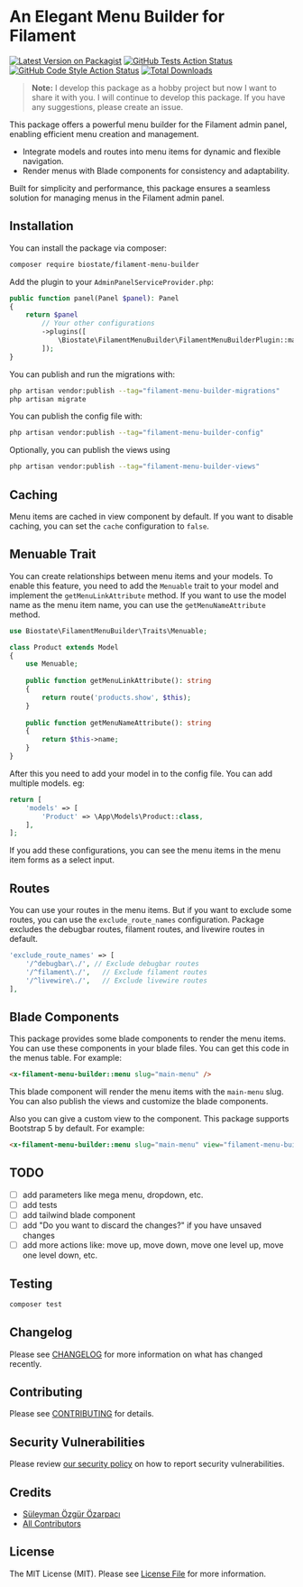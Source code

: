 # An Elegant Menu Builder for Filament

[![Latest Version on Packagist](https://img.shields.io/packagist/v/biostate/filament-menu-builder.svg?style=flat-square)](https://packagist.org/packages/biostate/filament-menu-builder)
[![GitHub Tests Action Status](https://img.shields.io/github/actions/workflow/status/biostate/filament-menu-builder/run-tests.yml?branch=main&label=tests&style=flat-square)](https://github.com/biostate/filament-menu-builder/actions?query=workflow%3Arun-tests+branch%3Amain)
[![GitHub Code Style Action Status](https://img.shields.io/github/actions/workflow/status/biostate/filament-menu-builder/fix-php-code-styling.yml?branch=main&label=code%20style&style=flat-square)](https://github.com/biostate/filament-menu-builder/actions?query=workflow%3A"Fix+PHP+code+styling"+branch%3Amain)
[![Total Downloads](https://img.shields.io/packagist/dt/biostate/filament-menu-builder.svg?style=flat-square)](https://packagist.org/packages/biostate/filament-menu-builder)

> **Note:** I develop this package as a hobby project but now I want to share it with you. I will continue to develop this package. If you have any suggestions, please create an issue.

This package offers a powerful menu builder for the Filament admin panel, enabling efficient menu creation and management.

- Integrate models and routes into menu items for dynamic and flexible navigation.
- Render menus with Blade components for consistency and adaptability.

Built for simplicity and performance, this package ensures a seamless solution for managing menus in the Filament admin panel.

## Installation

You can install the package via composer:

```bash
composer require biostate/filament-menu-builder
```

Add the plugin to your `AdminPanelServiceProvider.php`:

```php
public function panel(Panel $panel): Panel
{
    return $panel
        // Your other configurations
        ->plugins([
            \Biostate\FilamentMenuBuilder\FilamentMenuBuilderPlugin::make(), // Add this line
        ]);
}
```

You can publish and run the migrations with:

```bash
php artisan vendor:publish --tag="filament-menu-builder-migrations"
php artisan migrate
```

You can publish the config file with:

```bash
php artisan vendor:publish --tag="filament-menu-builder-config"
```

Optionally, you can publish the views using

```bash
php artisan vendor:publish --tag="filament-menu-builder-views"
```

## Caching

Menu items are cached in view component by default. If you want to disable caching, you can set the `cache` configuration to `false`.

## Menuable Trait

You can create relationships between menu items and your models. To enable this feature, you need to add the `Menuable` trait to your model and implement the `getMenuLinkAttribute` method.
If you want to use the model name as the menu item name, you can use the `getMenuNameAttribute` method.

```php
use Biostate\FilamentMenuBuilder\Traits\Menuable;

class Product extends Model
{
    use Menuable;
    
    public function getMenuLinkAttribute(): string
    {
        return route('products.show', $this);
    }
    
    public function getMenuNameAttribute(): string
    {
        return $this->name;
    }
}
```

After this you need to add your model in to the config file. You can add multiple models. eg:

```php
return [
    'models' => [
        'Product' => \App\Models\Product::class,
    ],
];
```

If you add these configurations, you can see the menu items in the menu item forms as a select input.

## Routes

You can use your routes in the menu items. But if you want to exclude some routes, you can use the `exclude_route_names` configuration.
Package excludes the debugbar routes, filament routes, and livewire routes in default.

```php
'exclude_route_names' => [
    '/^debugbar\./', // Exclude debugbar routes
    '/^filament\./',   // Exclude filament routes
    '/^livewire\./',   // Exclude livewire routes
],
```

## Blade Components

This package provides some blade components to render the menu items. You can use these components in your blade files. You can get this code in the menus table. For example:

```html
<x-filament-menu-builder::menu slug="main-menu" />
```

This blade component will render the menu items with the `main-menu` slug. You can also publish the views and customize the blade components.

Also you can give a custom view to the component. This package supports Bootstrap 5 by default. For example:

```html
<x-filament-menu-builder::menu slug="main-menu" view="filament-menu-builder::components.bootstrap5.menu"/>
```

## TODO

- [ ] add parameters like mega menu, dropdown, etc.
- [ ] add tests
- [ ] add tailwind blade component
- [ ] add "Do you want to discard the changes?" if you have unsaved changes
- [ ] add more actions like: move up, move down, move one level up, move one level down, etc.

## Testing

```bash
composer test
```

## Changelog

Please see [CHANGELOG](CHANGELOG.md) for more information on what has changed recently.

## Contributing

Please see [CONTRIBUTING](.github/CONTRIBUTING.md) for details.

## Security Vulnerabilities

Please review [our security policy](../../security/policy) on how to report security vulnerabilities.

## Credits

- [Süleyman Özgür Özarpacı](https://github.com/Biostate)
- [All Contributors](../../contributors)

## License

The MIT License (MIT). Please see [License File](LICENSE.md) for more information.
